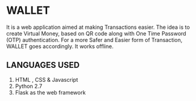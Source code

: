 **WALLET**
=================
It is a web application aimed at making Transactions easier.
The idea is to create Virtual Money, based on QR code along with One Time Password (OTP) authentication. 
For a more Safer and Easier form of Transaction, WALLET goes accordingly.
It works offline.

**LANGUAGES USED**
----------------
<ol>
<li>HTML , CSS & Javascript</li>
<li>Python 2.7</li>
<li>Flask as the web framework</li>
</ol>


